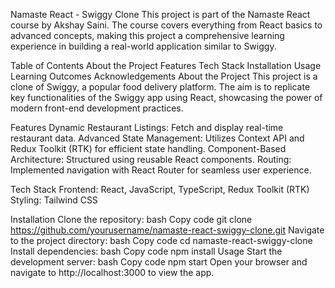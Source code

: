 Namaste React - Swiggy Clone
This project is part of the Namaste React course by Akshay Saini. The course covers everything from React basics to advanced concepts, making this project a comprehensive learning experience in building a real-world application similar to Swiggy.

Table of Contents
About the Project
Features
Tech Stack
Installation
Usage
Learning Outcomes
Acknowledgements
About the Project
This project is a clone of Swiggy, a popular food delivery platform. The aim is to replicate key functionalities of the Swiggy app using React, showcasing the power of modern front-end development practices.

Features
Dynamic Restaurant Listings: Fetch and display real-time restaurant data.
Advanced State Management: Utilizes Context API and Redux Toolkit (RTK) for efficient state handling.
Component-Based Architecture: Structured using reusable React components.
Routing: Implemented navigation with React Router for seamless user experience.

Tech Stack
Frontend: React, JavaScript, TypeScript, Redux Toolkit (RTK)
Styling: Tailwind CSS


Installation
Clone the repository:
bash
Copy code
git clone https://github.com/yourusername/namaste-react-swiggy-clone.git
Navigate to the project directory:
bash
Copy code
cd namaste-react-swiggy-clone
Install dependencies:
bash
Copy code
npm install
Usage
Start the development server:
bash
Copy code
npm start
Open your browser and navigate to http://localhost:3000 to view the app.


